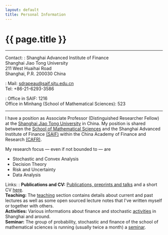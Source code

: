 ```yaml
---
layout: default
title: Personal Information
---
```


<h1 class="page-title">{{ page.title }}</h1>
<hr>


Contact:
:   Shanghai Advanced Institute of Finance<br>
    Shanghai Jiao Tong University<br>
    211 West Huaihai Road<br>
    Shanghai, P.R. 200030 China

:   Mail: sdrapeau@saif.sjtu.edu.cn <br>
    Tel: +86-21-6293-3586

:   Office in SAIF: 1216<br>
    Office in Minhang (School of Mathematical Sciences): 523
  
--------------------------------------

I have a position as Associate Professor (Distinguished Researcher Fellow) at the [Shanghai Jiao Tong University](http://en.sjtu.edu.cn) in China.
My position is shared between the [School of Mathematical Sciences](http://www.math.sjtu.edu.cn/) and the Shanghai Advanced Institute of Finance [(SAIF)](http://saif.sjtu.edu.cn) within the China Academy of Finance and Research [(CAFR)](http://en.cafr.cn).

My research focus &mdash; even if not bounded to &mdash; are

* Stochastic and Convex Analysis
* Decision Theory
* Risk and Uncertainty
* Data Analysis

Links:
:   **Publications and CV:** [Publications, preprints and talks]({{site.url}}/research) and a short CV [here]({{site.url}}/CV).  
    **Teaching:** The [teaching]({{site.url}}/teaching) section contains details about current and past lectures as well as some open sourced lecture notes that I've written myself or together with others.  
    **Activities:** Various informations about finance and stochastic [activities]({{site.url}}/activities) in Shanghai and around.  
    **Seminar:** The group of probability, stochastic and finance of the school of mathematical sciences is running (usually twice a month) a [seminar]({{site.url}}/seminar).
